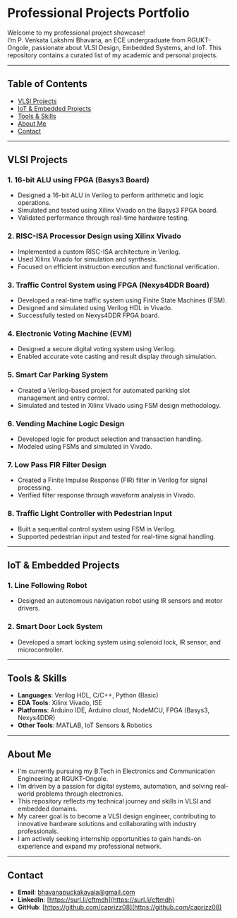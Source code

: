 # Professional Projects Portfolio

Welcome to my professional project showcase!  
I’m P. Venkata Lakshmi Bhavana, an ECE undergraduate from RGUKT-Ongole, passionate about VLSI Design, Embedded Systems, and IoT. This repository contains a curated list of my academic and personal projects.

---

## Table of Contents

- [VLSI Projects](#vlsi-projects)
- [IoT & Embedded Projects](#iot--embedded-projects)
- [Tools & Skills](#tools--skills)
- [About Me](#about-me)
- [Contact](#contact)

---

## VLSI Projects

### 1. 16-bit ALU using FPGA (Basys3 Board)
- Designed a 16-bit ALU in Verilog to perform arithmetic and logic operations.
- Simulated and tested using Xilinx Vivado on the Basys3 FPGA board.
- Validated performance through real-time hardware testing.

### 2. RISC-ISA Processor Design using Xilinx Vivado
- Implemented a custom RISC-ISA architecture in Verilog.
- Used Xilinx Vivado for simulation and synthesis.
- Focused on efficient instruction execution and functional verification.

### 3. Traffic Control System using FPGA (Nexys4DDR Board)
- Developed a real-time traffic system using Finite State Machines (FSM).
- Designed and simulated using Verilog HDL in Vivado.
- Successfully tested on Nexys4DDR FPGA board.

### 4. Electronic Voting Machine (EVM)
- Designed a secure digital voting system using Verilog.
- Enabled accurate vote casting and result display through simulation.

### 5. Smart Car Parking System
- Created a Verilog-based project for automated parking slot management and entry control.
- Simulated and tested in Xilinx Vivado using FSM design methodology.

### 6. Vending Machine Logic Design
- Developed logic for product selection and transaction handling.
- Modeled using FSMs and simulated in Vivado.

### 7. Low Pass FIR Filter Design
- Created a Finite Impulse Response (FIR) filter in Verilog for signal processing.
- Verified filter response through waveform analysis in Vivado.

### 8. Traffic Light Controller with Pedestrian Input
- Built a sequential control system using FSM in Verilog.
- Supported pedestrian input and tested for real-time signal handling.

---
## IoT & Embedded Projects

### 1. Line Following Robot
- Designed an autonomous navigation robot using IR sensors and motor drivers.

### 2. Smart Door Lock System
- Developed a smart locking system using solenoid lock, IR sensor, and microcontroller.

---

## Tools & Skills

- **Languages**: Verilog HDL, C/C++, Python (Basic)
- **EDA Tools**: Xilinx Vivado, ISE
- **Platforms**: Arduino IDE, Arduino cloud, NodeMCU, FPGA (Basys3, Nexys4DDR)
- **Other Tools**: MATLAB, IoT Sensors & Robotics

---

## About Me

- I'm currently pursuing my B.Tech in Electronics and Communication Engineering at RGUKT-Ongole.  
- I’m driven by a passion for digital systems, automation, and solving real-world problems through electronics.  
- This repository reflects my technical journey and skills in VLSI and embedded domains.
- My career goal is to become a VLSI design engineer, contributing to innovative hardware solutions and collaborating with industry professionals.
- I am actively seeking internship opportunities to gain hands-on experience and expand my professional network.

---

## Contact

- **Email**: bhavanapuckakayala@gmail.com  
- **LinkedIn**: [https://surl.li/cftmdh](https://surl.li/cftmdh)  
- **GitHub**: [https://github.com/caprizz08](https://github.com/caprizz08)
